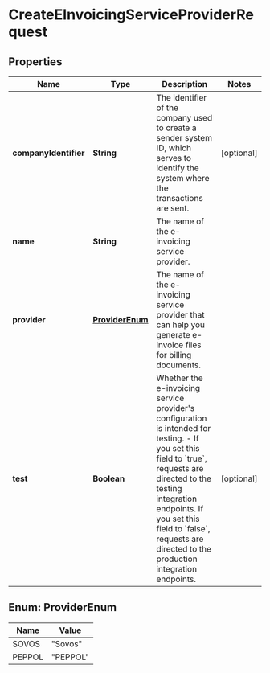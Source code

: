 

# CreateEInvoicingServiceProviderRequest


## Properties

| Name | Type | Description | Notes |
|------------ | ------------- | ------------- | -------------|
|**companyIdentifier** | **String** | The identifier of the company used to create a sender system ID, which serves to identify the system where the transactions are sent.  |  [optional] |
|**name** | **String** | The name of the e-invoicing service provider.  |  |
|**provider** | [**ProviderEnum**](#ProviderEnum) | The name of the e-invoicing service provider that can help you generate e-invoice files for billing documents.  |  |
|**test** | **Boolean** | Whether the e-invoicing service provider&#39;s configuration is intended for testing.   - If you set this field to &#x60;true&#x60;, requests are directed to the testing integration endpoints. If you set this field to &#x60;false&#x60;, requests are directed to the production integration endpoints.  |  [optional] |



## Enum: ProviderEnum

| Name | Value |
|---- | -----|
| SOVOS | &quot;Sovos&quot; |
| PEPPOL | &quot;PEPPOL&quot; |



